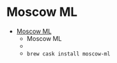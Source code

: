 # Moscow ML
- [Moscow ML](https://mosml.org/)
  -  Moscow ML
  - 
  - `brew cask install moscow-ml`
